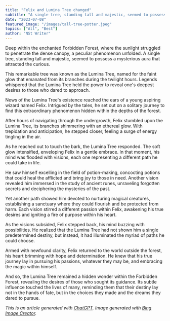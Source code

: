 ```yaml
---
title: "Felix and Lumina Tree changed"
subtitle: "A single tree, standing tall and majestic, seemed to possess a mysterious aura that attracted the curious."
date: "2023-07-08"
featured_image: "/images/tall-tree-potter.jpeg"
topics: ["All", "Best"]
author: "NSt Writer"
---
```


Deep within the enchanted Forbidden Forest, where the sunlight struggled to penetrate the dense canopy, a peculiar phenomenon unfolded. A single tree, standing tall and majestic, seemed to possess a mysterious aura that attracted the curious.

This remarkable tree was known as the Lumina Tree, named for the faint glow that emanated from its branches during the twilight hours. Legends whispered that the Lumina Tree held the power to reveal one's deepest desires to those who dared to approach.

News of the Lumina Tree's existence reached the ears of a young aspiring wizard named Felix. Intrigued by the tales, he set out on a solitary journey to find this extraordinary phenomenon hidden within the depths of the forest.

After hours of navigating through the undergrowth, Felix stumbled upon the Lumina Tree, its branches shimmering with an ethereal glow. With trepidation and anticipation, he stepped closer, feeling a surge of energy tingling in the air.

As he reached out to touch the bark, the Lumina Tree responded. The soft glow intensified, enveloping Felix in a gentle embrace. In that moment, his mind was flooded with visions, each one representing a different path he could take in life.

He saw himself excelling in the field of potion-making, concocting potions that could heal the afflicted and bring joy to those in need. Another vision revealed him immersed in the study of ancient runes, unraveling forgotten secrets and deciphering the mysteries of the past.

Yet another path showed him devoted to nurturing magical creatures, establishing a sanctuary where they could flourish and be protected from harm. Each vision stirred a different passion within Felix, awakening his true desires and igniting a fire of purpose within his heart.

As the visions subsided, Felix stepped back, his mind buzzing with possibilities. He realized that the Lumina Tree had not shown him a single predetermined destiny, but instead, it had illuminated the myriad of paths he could choose.

Armed with newfound clarity, Felix returned to the world outside the forest, his heart brimming with hope and determination. He knew that his true journey lay in pursuing his passions, whatever they may be, and embracing the magic within himself.

And so, the Lumina Tree remained a hidden wonder within the Forbidden Forest, revealing the desires of those who sought its guidance. Its subtle influence touched the lives of many, reminding them that their destiny lay not in the hands of fate, but in the choices they made and the dreams they dared to pursue.

_This is an article generated with [ChatGPT](https://chat.openai.com/). Image generated with [Bing Image Creator](https://www.bing.com/create)._
